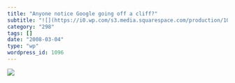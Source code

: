 ```yaml
---
title: "Anyone notice Google going off a cliff?"
subtitle: "![](https://i0.wp.com/s3.media.squarespace.com/production/1075723/12829350/wp-content/uploads/imagew..."
category: "298"
tags: []
date: "2008-03-04"
type: "wp"
wordpress_id: 1096
---
```

![](https://i0.wp.com/s3.media.squarespace.com/production/1075723/12829350/wp-content/uploads/imagewell//goog.jpg?w=584)